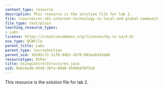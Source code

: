 ```yaml
---
content_type: resource
description: This resource is the solution file for lab 2.
file: /courses/ec-s01-internet-technology-in-local-and-global-communities-spring-2005-summer-2005/9ebc6e4bd5d936fa60d05596b878f52d_UsingControlStructures.java
file_type: text/plain
learning_resource_types:
- Labs
license: https://creativecommons.org/licenses/by-nc-sa/4.0/
ocw_type: OCWFile
parent_title: Labs
parent_type: CourseSection
parent_uid: 3d205c72-31f8-9db5-2b70-692eab543e86
resourcetype: Other
title: UsingControlStructures.java
uid: 9ebc6e4b-d5d9-36fa-60d0-5596b878f52d
---
```

This resource is the solution file for lab 2.